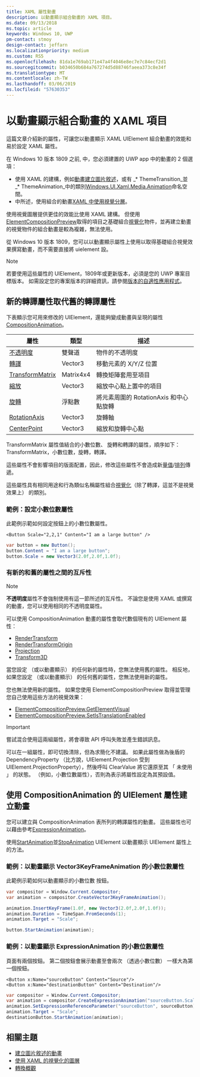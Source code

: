 ```yaml
---
title: XAML 屬性動畫
description: 以動畫顯示組合動畫的 XAML 項目。
ms.date: 09/13/2018
ms.topic: article
keywords: Windows 10, UWP
pm-contact: stmoy
design-contact: jeffarn
ms.localizationpriority: medium
ms.custom: RS5
ms.openlocfilehash: 81da1e769ab171e47a4f4046e8ec7e7c84ecf2d1
ms.sourcegitcommit: b034650b684a767274d5d88746faeea373c8e34f
ms.translationtype: MT
ms.contentlocale: zh-TW
ms.lasthandoff: 03/06/2019
ms.locfileid: "57630353"
---
```

# <a name="animating-xaml-elements-with-composition-animations"></a>以動畫顯示組合動畫的 XAML 項目

這篇文章介紹新的屬性，可讓您以動畫顯示 XAML UIElement 組合動畫的效能和易於設定 XAML 屬性。

在 Windows 10 版本 1809 之前, 中，您必須建置的 UWP app 中的動畫的 2 個選項：

- 使用 XAML 的建構，例如[動畫建立圖片敘述](storyboarded-animations.md)，或有 _* ThemeTransition_並 _* ThemeAnimation_中的類別[Windows.UI.Xaml.Media.Animation](/uwp/api/windows.ui.xaml.media.animation)命名空間。
- 中所述，使用組合的動畫[XAML 中使用視覺分層](../../composition/using-the-visual-layer-with-xaml.md)。

使用視覺圖層提供更佳的效能比使用 XAML 建構。 但使用[ElementCompositionPreview](/uwp/api/Windows.UI.Xaml.Hosting.ElementCompositionPreview)取得的項目之基礎組合[視覺化](/uwp/api/windows.ui.composition.visual)物件，並再建立動畫的視覺物件的組合動畫是較為複雜，無法使用。

從 Windows 10 版本 1809，您可以以動畫顯示屬性上使用以取得基礎組合視覺效果撰寫動畫，而不需要直接將 uielement 設。

> [!NOTE]
> 若要使用這些屬性的 UIElement，1809年或更新版本，必須是您的 UWP 專案目標版本。 如需設定您的專案版本的詳細資訊，請參閱[版本的自適性應用程式](../../debug-test-perf/version-adaptive-apps.md)。

## <a name="new-rendering-properties-replace-old-rendering-properties"></a>新的轉譯屬性取代舊的轉譯屬性

下表顯示您可用來修改的 UIElement，還能夠變成動畫與呈現的屬性[CompositionAnimation](/uwp/api/windows.ui.composition.compositionanimation)。

| 屬性 | 類型 | 描述 |
| -- | -- | -- |
| [不透明度](/uwp/api/windows.ui.xaml.uielement.opacity) | 雙聲道 | 物件的不透明度 |
| [轉譯](/uwp/api/windows.ui.xaml.uielement.translation) | Vector3 | 移動元素的 X/Y/Z 位置 |
| [TransformMatrix](/uwp/api/windows.ui.xaml.uielement.transformmatrix) | Matrix4x4 | 轉換矩陣套用至項目 |
| [縮放](/uwp/api/windows.ui.xaml.uielement.scale) | Vector3 | 縮放中心點上置中的項目 |
| [旋轉](/uwp/api/windows.ui.xaml.uielement.rotation) | 浮點數 | 將元素周圍的 RotationAxis 和中心點旋轉 |
| [RotationAxis](/uwp/api/windows.ui.xaml.uielement.rotationaxis) | Vector3 | 旋轉軸 |
| [CenterPoint](/uwp/api/windows.ui.xaml.uielement.centerpoint) | Vector3 | 縮放和旋轉中心點 |

TransformMatrix 屬性值結合的小數位數、 旋轉和轉譯的屬性，順序如下：TransformMatrix，小數位數，旋轉，轉譯。

這些屬性不會影響項目的版面配置，因此，修改這些屬性不會造成新[量值](/uwp/api/windows.ui.xaml.uielement.measure)/[排列](/uwp/api/windows.ui.xaml.uielement.arrange)傳遞。

這些屬性具有相同用途和行為類似名稱屬性組合[視覺化](/uwp/api/windows.ui.composition.visual)（除了轉譯，這並不是視覺效果上） 的類別。

### <a name="example-setting-the-scale-property"></a>範例：設定小數位數屬性

此範例示範如何設定按鈕上的小數位數屬性。

```xaml
<Button Scale="2,2,1" Content="I am a large button" />
```

```csharp
var button = new Button();
button.Content = "I am a large button";
button.Scale = new Vector3(2.0f,2.0f,1.0f);
```

### <a name="mutual-exclusivity-between-new-and-old-properties"></a>有新的和舊的屬性之間的互斥性

> [!NOTE]
> **不透明度**屬性不會強制使用有這一節所述的互斥性。 不論您是使用 XAML 或撰寫的動畫，您可以使用相同的不透明度屬性。

可以使用 CompositionAnimation 動畫的屬性會取代數個現有的 UIElement 屬性：

- [RenderTransform](/uwp/api/windows.ui.xaml.uielement.rendertransform)
- [RenderTransformOrigin](/uwp/api/windows.ui.xaml.uielement.rendertransformorigin)
- [Projection](/uwp/api/windows.ui.xaml.uielement.projection)
- [Transform3D](/uwp/api/windows.ui.xaml.uielement.transform3d)

當您設定 （或以動畫顯示） 的任何新的屬性時，您無法使用舊的屬性。 相反地，如果您設定 （或以動畫顯示） 的任何舊的屬性，您無法使用新的屬性。

您也無法使用新的屬性。 如果您使用 ElementCompositionPreview 取得並管理您自己使用這些方法的視覺效果：

- [ElementCompositionPreview.GetElementVisual](/uwp/api/windows.ui.xaml.hosting.elementcompositionpreview.getelementvisual)
- [ElementCompositionPreview.SetIsTranslationEnabled](/uwp/api/windows.ui.xaml.hosting.elementcompositionpreview.setistranslationenabled)

> [!IMPORTANT]
> 嘗試混合使用這兩組屬性，將會導致 API 呼叫失敗並產生錯誤訊息。

可以在一組屬性，即可切換清除，但為求簡化不建議。 如果此屬性做為後盾的 DependencyProperty （比方說，UIElement.Projection 受到 UIElement.ProjectionProperty），然後呼叫 ClearValue 將它還原至其 「 未使用 」 的狀態。 （例如，小數位數屬性），否則為表示將屬性設定為其預設值。

## <a name="animating-uielement-properties-with-compositionanimation"></a>使用 CompositionAnimation 的 UIElement 屬性建立動畫

您可以建立與 CompositionAnimation 表所列的轉譯屬性的動畫。 這些屬性也可以藉由參考[ExpressionAnimation](/uwp/api/windows.ui.composition.expressionanimation)。

使用[StartAnimation](/uwp/api/windows.ui.xaml.uielement.startanimation)並[StopAnimation](/uwp/api/windows.ui.xaml.uielement.stopanimation) UIElement 以動畫顯示 UIElement 屬性上的方法。

### <a name="example-animating-the-scale-property-with-a-vector3keyframeanimation"></a>範例：以動畫顯示 Vector3KeyFrameAnimation 的小數位數屬性

此範例示範如何以動畫顯示的小數位數 按鈕。

```csharp
var compositor = Window.Current.Compositor;
var animation = compositor.CreateVector3KeyFrameAnimation();

animation.InsertKeyFrame(1.0f, new Vector3(2.0f,2.0f,1.0f));
animation.Duration = TimeSpan.FromSeconds(1);
animation.Target = "Scale";

button.StartAnimation(animation);
```

### <a name="example-animating-the-scale-property-with-an-expressionanimation"></a>範例：以動畫顯示 ExpressionAnimation 的小數位數屬性

頁面有兩個按鈕。 第二個按鈕會展示動畫至會兩次 （透過小數位數） 一樣大為第一個按鈕。

```xaml
<Button x:Name="sourceButton" Content="Source"/>
<Button x:Name="destinationButton" Content="Destination"/>
```

```csharp
var compositor = Window.Current.Compositor;
var animation = compositor.CreateExpressionAnimation("sourceButton.Scale*2");
animation.SetExpressionReferenceParameter("sourceButton", sourceButton);
animation.Target = "Scale";
destinationButton.StartAnimation(animation);
```

## <a name="related-topics"></a>相關主題

- [建立圖片敘述的動畫](storyboarded-animations.md)
- [使用 XAML 的視覺化的圖層](../../composition/using-the-visual-layer-with-xaml.md)
- [轉換概觀](../layout/transforms.md)

